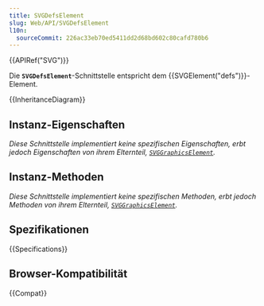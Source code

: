 ```yaml
---
title: SVGDefsElement
slug: Web/API/SVGDefsElement
l10n:
  sourceCommit: 226ac33eb70ed5411dd2d68bd602c80cafd780b6
---
```


{{APIRef("SVG")}}

Die **`SVGDefsElement`**-Schnittstelle entspricht dem {{SVGElement("defs")}}-Element.

{{InheritanceDiagram}}

## Instanz-Eigenschaften

_Diese Schnittstelle implementiert keine spezifischen Eigenschaften, erbt jedoch Eigenschaften von ihrem Elternteil, [`SVGGraphicsElement`](/de/docs/Web/API/SVGGraphicsElement)._

## Instanz-Methoden

_Diese Schnittstelle implementiert keine spezifischen Methoden, erbt jedoch Methoden von ihrem Elternteil, [`SVGGraphicsElement`](/de/docs/Web/API/SVGGraphicsElement)._

## Spezifikationen

{{Specifications}}

## Browser-Kompatibilität

{{Compat}}
